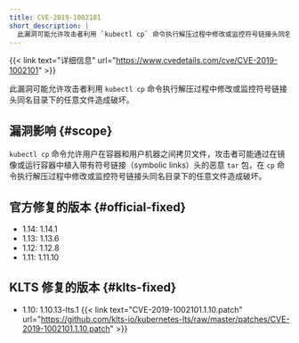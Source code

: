 ```yaml
---
title: CVE-2019-1002101
short_description: |
  此漏洞可能允许攻击者利用 `kubectl cp` 命令执行解压过程中修改或监控符号链接头同名目录下的任意文件造成破坏。
---
```


{{< link text="详细信息" url="https://www.cvedetails.com/cve/CVE-2019-1002101" >}}

此漏洞可能允许攻击者利用 `kubectl cp` 命令执行解压过程中修改或监控符号链接头同名目录下的任意文件造成破坏。

## 漏洞影响 {#scope}

`kubectl cp` 命令允许用户在容器和用户机器之间拷贝文件，攻击者可能通过在镜像或运行容器中植入带有符号链接（symbolic links）头的恶意 `tar` 包，在 `cp` 命令执行解压过程中修改或监控符号链接头同名目录下的任意文件造成破坏。

## 官方修复的版本 {#official-fixed}

- 1.14: 1.14.1
- 1.13: 1.13.6
- 1.12: 1.12.8
- 1.11: 1.11.10

## KLTS 修复的版本 {#klts-fixed}

- 1.10: 1.10.13-lts.1 {{< link text="CVE-2019-1002101.1.10.patch" url="https://github.com/klts-io/kubernetes-lts/raw/master/patches/CVE-2019-1002101.1.10.patch" >}}
